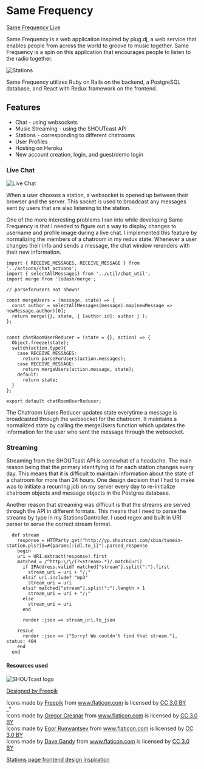# Same Frequency


[Same Frequency Live](http://www.samefrequency.io)

Same Frequency is a web application inspired by plug.dj, a web service that enables people from across the world to groove to music together. Same Frequency is a spin on this application that encourages people to listen to the radio together.


![Stations](https://res.cloudinary.com/heab4q3lg/image/upload/v1495840141/stations.png)

Same Frequency utilizes Ruby on Rails on the backend, a PostgreSQL database, and React with Redux framework on the frontend.

## Features

* Chat - using websockets
* Music Streaming - using the SHOUTcast API
* Stations - corresponding to different chatrooms
* User Profiles
* Hosting on Heroku
* New account creation, login, and guest/demo login

### Live Chat

![Live Chat](https://res.cloudinary.com/heab4q3lg/image/upload/v1495840141/live_chat.png)

When a user chooses a station, a websocket is opened up between their browser and the server. This socket is used to broadcast any messages sent by users that are also listening to the station. 

One of the more interesting problems I ran into while developing Same Frequency is that I needed to figure out a way to display changes to username and profile image during a live chat. I implemented this feature by normalizing the members of a chatroom in my redux state. Whenever a user changes their info and sends a message, the chat window rerenders with their new information.

```
import { RECEIVE_MESSAGES, RECEIVE_MESSAGE } from '../actions/chat_actions';
import { selectAllMessages} from '../util/chat_util';
import merge from 'lodash/merge';

// parseforusers not shown!

const mergeUsers = (message, state) => {
  const author = selectAllMessages(message).map(newMessage => newMessage.author)[0];
  return merge({}, state, { [author.id]: author } );
};


const chatRoomUserReducer = (state = {}, action) => {
  Object.freeze(state);
  switch(action.type){
    case RECEIVE_MESSAGES:
      return parseForUsers(action.messages);
    case RECEIVE_MESSAGE:
      return mergeUsers(action.message, state);
    default:
      return state;
  }
};

export default chatRoomUserReducer;
```
The Chatroom Users Reducer updates state everytime a message is broadcasted through the websocket for the chatroom. It maintains a normalized state by calling the mergeUsers function which updates the information for the user who sent the message through the websocket.

### Streaming

Streaming from the SHOUTcast API is somewhat of a headache. The main reason being that the primary identifying id for each station changes every day. This means that it is difficult to maintain information about the state of a chatroom for more than 24 hours. One design decision that I had to make was to initiate a recurring job on my server every day to re-initialize chatroom objects and message objects in the Postgres database. 

Another reason that streaming was difficult is that the streams are served through the API in different formats. This means that I need to parse the streams by type in my StationsController. I used regex and built in URI parser to serve the correct stream format. 

```
  def stream
    response = HTTParty.get("http://yp.shoutcast.com/sbin/tunein-station.pls?id=#{params[:id].to_i}").parsed_response
    begin
    uri = URI.extract(response).first
    matched = /^http:\/\/(?<stream>.*)/.match(uri)
      if IPAddress.valid? matched["stream"].split(":").first
        stream_uri = uri + "/;"
      elsif uri.include? "mp3"
        stream_uri = uri
      elsif matched["stream"].split(":").length > 1
        stream_uri = uri + "/;"
      else
        stream_uri = uri
      end

      render :json => stream_uri.to_json

    rescue
      render :json => ["Sorry! We couldn't find that stream."], status: 404
    end
  end
```

#### Resources used

![SHOUTcast logo](https://res.cloudinary.com/heab4q3lg/image/upload/v1496005167/shoutcast.png)

<a href='http://www.freepik.com/free-photo/vintage-radio_1011596.htm'>Designed by Freepik</a>
<div>Icons made by <a href="http://www.freepik.com" title="Freepik">Freepik</a> from <a href="http://www.flaticon.com" title="Flaticon">www.flaticon.com</a> is licensed by <a href="http://creativecommons.org/licenses/by/3.0/" title="Creative Commons BY 3.0" target="_blank">CC 3.0 BY</a></div>_"
<div>Icons made by <a href="http://www.flaticon.com/authors/gregor-cresnar" title="Gregor Cresnar">Gregor Cresnar</a> from <a href="http://www.flaticon.com" title="Flaticon">www.flaticon.com</a> is licensed by <a href="http://creativecommons.org/licenses/by/3.0/" title="Creative Commons BY 3.0" target="_blank">CC 3.0 BY</a></div>
<div>Icons made by <a href="http://www.flaticon.com/authors/egor-rumyantsev" title="Egor Rumyantsev">Egor Rumyantsev</a> from <a href="http://www.flaticon.com" title="Flaticon">www.flaticon.com</a> is licensed by <a href="http://creativecommons.org/licenses/by/3.0/" title="Creative Commons BY 3.0" target="_blank">CC 3.0 BY</a></div>
<div>Icons made by <a href="http://www.flaticon.com/authors/dave-gandy" title="Dave Gandy">Dave Gandy</a> from <a href="http://www.flaticon.com" title="Flaticon">www.flaticon.com</a> is licensed by <a href="http://creativecommons.org/licenses/by/3.0/" title="Creative Commons BY 3.0" target="_blank">CC 3.0 BY</a></div>

[Stations page frontend design inspiration](https://codepen.io/trungk18/pen/MepYXj)

